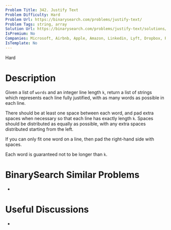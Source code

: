 ```yaml
---
Problem Title: 342. Justify Text
Problem Difficulty: Hard
Problem Url: https://binarysearch.com/problems/justify-text/
Problem Tags: string, array
Solution Url: https://binarysearch.com/problems/justify-text/solutions/
IsPremium: No
Companies: Microsoft, Airbnb, Apple, Amazon, Linkedin, Lyft, Dropbox, Robinhood, Coursera, Facebook, Google, Pinterest, Snap, Uber, Twitter
IsTemplate: No
---
```


<span style="color: ;">Hard</span>

# Description

Given a list of `words` and an integer line length `k`, return a list of strings which represents each line fully justified, with as many words as possible in each line.

There should be at least one space between each word, and pad extra spaces when necessary so that each line has exactly length `k`. Spaces should be distributed as equally as possible, with any extra spaces distributed starting from the left.

If you can only fit one word on a line, then pad the right-hand side with spaces.

Each word is guaranteed not to be longer than `k`.

# BinarySearch Similar Problems

- []()

# Useful Discussions

- []()
